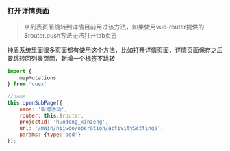 ### 打开详情页面

> 从列表页面跳转到详情目前用过该方法，如果使用vue-router提供的$router.push方法无法打开tab页签

神盾系统里面很多页面都有使用这个方法，比如打开详情页面，详情页面保存之后要跳转回列表页面，新增一个标签不跳转

```js
import {
    mapMutations
} from 'vuex'

//name:
this.openSubPage({
    name: '新增活动',
    router: this.$router,
    projectId: 'huodong_xinzeng', 
    url: '/main/niiwoo/operation/activitySettings', 
    params: {type:'add'}
});
```




